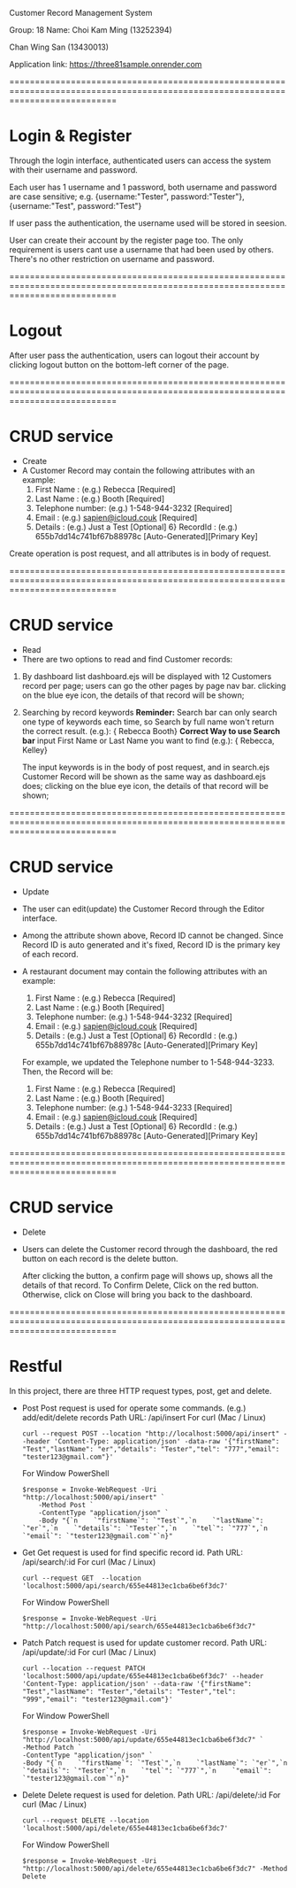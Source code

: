 
Customer Record Management System

Group: 18
Name: 
Choi Kam Ming	(13252394)

Chan Wing San	(13430013)

Application link: 
https://three81sample.onrender.com

=================================================================================================================================
# Login & Register
Through the login interface, authenticated users can access the system with their username and password.

Each user has 1 username and 1 password, both username and password are case sensitive;
e.g. {username:"Tester", password:"Tester"}, {username:"Test", password:"Test"}

If user pass the authentication, the username used will be stored in seesion.

User can create their account by the register page too.
The only requirement is users cant use a username that had been used by others.
There's no other restriction on username and password.

=================================================================================================================================
# Logout
After user pass the authentication, 
users can logout their account by clicking logout button on the bottom-left corner of the page.

=================================================================================================================================
# CRUD service
- Create
-	A Customer Record may contain the following attributes with an example: 
	1)	First Name		: (e.g.) Rebecca 					[Required]
	2)	Last Name		: (e.g.) Booth 						[Required]
	3)	Telephone number: (e.g.) 1-548-944-3232 			[Required]
	4)	Email			: (e.g.) sapien@icloud.couk 		[Required]
	5)	Details			: (e.g.) Just a Test 				[Optional]
	6}	RecordId		: (e.g.) 655b7dd14c741bf67b88978c	[Auto-Generated][Primary Key]

Create operation is post request, and all attributes is in body of request.

=================================================================================================================================
# CRUD service
- Read
-  There are two options to read and find Customer records:

1) By dashboard list
	dashboard.ejs will be displayed with 12 Customers record per page;
	users can go the other pages by page nav bar.
	clicking on the blue eye icon, the details of that record will be shown;

2) Searching by record keywords
	**Reminder:**
	Search bar can only search one type of keywords each time,
	so Search by full name won't return the correct result.
	(e.g.): { Rebecca Booth}
	**Correct Way to use Search bar**
	input First Name or Last Name you want to find 
	(e.g.): { Rebecca, Kelley}
	
	The input keywords is in the body of post request, 
	and in search.ejs Customer Record will be shown as the same way as dashboard.ejs does;
	clicking on the blue eye icon, the details of that record will be shown;

=================================================================================================================================
# CRUD service
- Update
-	The user can edit(update) the Customer Record through the Editor interface.
-	Among the attribute shown above, Record ID cannot be changed. 
	Since Record ID is auto generated and it's fixed, 
	Record ID is the primary key of each record. 

-	A restaurant document may contain the following attributes with an example: 
	1)	First Name		: (e.g.) Rebecca 					[Required]
	2)	Last Name		: (e.g.) Booth 						[Required]
	3)	Telephone number: (e.g.) 1-548-944-3232 			[Required]
	4)	Email			: (e.g.) sapien@icloud.couk 		[Required]
	5)	Details			: (e.g.) Just a Test 				[Optional]
	6}	RecordId		: (e.g.) 655b7dd14c741bf67b88978c	[Auto-Generated][Primary Key]

	For example, we updated the Telephone number to 1-548-944-3233. Then, the Record will be:
	
	1)	First Name		: (e.g.) Rebecca 					[Required]
	2)	Last Name		: (e.g.) Booth 						[Required]
	3)	Telephone number: (e.g.) 1-548-944-3233 			[Required]
	4)	Email			: (e.g.) sapien@icloud.couk 		[Required]
	5)	Details			: (e.g.) Just a Test 				[Optional]
	6}	RecordId		: (e.g.) 655b7dd14c741bf67b88978c	[Auto-Generated][Primary Key]

=================================================================================================================================
# CRUD service
- Delete
-	Users can delete the Customer record through the dashboard, 
	the red button on each record is the delete button.
	
	After clicking the button, a confirm page will shows up,
	shows all the details of that record.
	To Confirm Delete, Click on the red button.
	Otherwise, click on Close will bring you back to the dashboard.

=================================================================================================================================
# Restful
In this project, there are three HTTP request types, post, get and delete.
- Post 
	Post request is used for operate some commands. (e.g.) add/edit/delete records
	Path URL: /api/insert
	For curl (Mac / Linux)
	```
	curl --request POST --location "http://localhost:5000/api/insert" --header 'Content-Type: application/json' -data-raw '{"firstName": "Test","lastName": "er","details": "Tester","tel": "777","email": "tester123@gmail.com"}'
	```
	For Window PowerShell
	```
	$response = Invoke-WebRequest -Uri "http://localhost:5000/api/insert" `
		-Method Post `
		-ContentType "application/json" `
		-Body "{`n    `"firstName`": `"Test`",`n    `"lastName`": `"er`",`n    `"details`": `"Tester`",`n    `"tel`": `"777`",`n    `"email`": `"tester123@gmail.com`"`n}"
	```

- Get
	Get request is used for find specific record id.
	Path URL: /api/search/:id
	For curl (Mac / Linux)
	```
	curl --request GET  --location 'localhost:5000/api/search/655e44813ec1cba6be6f3dc7'
	```
	For Window PowerShell
	```
	$response = Invoke-WebRequest -Uri "http://localhost:5000/api/search/655e44813ec1cba6be6f3dc7"
	```
	
- Patch
	Patch  request is used for update customer record.
	Path URL: /api/update/:id
	For curl (Mac / Linux)
	```
	curl --location --request PATCH 'localhost:5000/api/update/655e44813ec1cba6be6f3dc7' --header 'Content-Type: application/json' --data-raw '{"firstName": "Test","lastName": "Tester","details": "Tester","tel": "999","email": "tester123@gmail.com"}'
	```
	For Window PowerShell
	```
	$response = Invoke-WebRequest -Uri "http://localhost:5000/api/update/655e44813ec1cba6be6f3dc7" `
    -Method Patch `
    -ContentType "application/json" `
    -Body "{`n    `"firstName`": `"Test`",`n    `"lastName`": `"er`",`n    `"details`": `"Tester`",`n    `"tel`": `"777`",`n    `"email`": `"tester123@gmail.com`"`n}"
	```

- Delete
	Delete request is used for deletion.
	Path URL: /api/delete/:id
	For curl (Mac / Linux)
	```
	curl --request DELETE --location 'localhost:5000/api/delete/655e44813ec1cba6be6f3dc7'
	```
	For Window PowerShell
	```
	$response = Invoke-WebRequest -Uri "http://localhost:5000/api/delete/655e44813ec1cba6be6f3dc7" -Method Delete
	```
